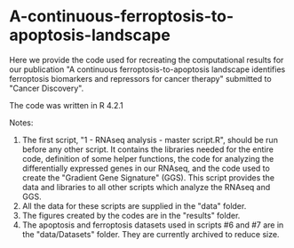 # A-continuous-ferroptosis-to-apoptosis-landscape
Here we provide the code used for recreating the computational results for our publication "A continuous ferroptosis-to-apoptosis landscape identifies  ferroptosis biomarkers and repressors for cancer therapy" submitted to "Cancer Discovery".

The code was written in R 4.2.1

Notes:
1. The first script, "1 - RNAseq analysis - master script.R", should be run before any other script. It contains the libraries needed for the entire code, definition of some helper functions, the code for analyzing the differentially expressed genes in our RNAseq, and the code used to create the "Gradient Gene Signature" (GGS). This script provides the data and libraries to all other scripts which analyze the RNAseq and GGS.
2. All the data for these scripts are supplied in the "data" folder.
3. The figures created by the codes are in the "results" folder.
4. The apoptosis and ferroptosis datasets used in scripts #6 and #7 are in the "data/Datasets" folder. They are currently archived to reduce size.
